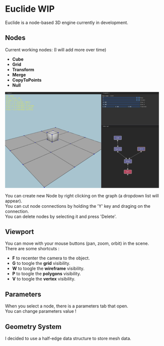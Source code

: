 # Euclide WIP

Euclide is a node-based 3D engine currently in development.

## Nodes

Current working nodes: (I will add more over time)<br/>
- **Cube**<br/>
- **Grid**<br/>
- **Transform**<br/>
- **Merge**<br/>
- **CopyToPoints**<br/>
- **Null**<br/>

![Image](./readme/interface.jpg)

You can create new Node by right clicking on the graph (a dropdown list will appear).<br/>
You can cut node connections by holding the 'Y' key and draging on the connection.<br/>
You can delete nodes by selecting it and press 'Delete'.<br/>

## Viewport

You can move with your mouse buttons (pan, zoom, orbit) in the scene.<br/>
There are some shortcuts :<br/>
- **F** to recenter the camera to the object.<br/>
- **G** to toogle the **grid** visibility.<br/>
- **W** to toogle the **wireframe** visibility.<br/>
- **P** to toogle the **polygons** visibility.<br/>
- **V** to toogle the **vertex** visibility.<br/>

## Parameters

When you select a node, there is a parameters tab that open.<br/>
You can change parameters value !

## Geometry System

I decided to use a half-edge data structure to store mesh data.
